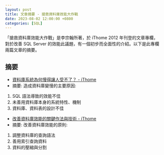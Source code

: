 ```yaml
---
layout: post
title: 文章摘要 - 搶救資料庫效能大作戰
date: 2023-08-02 12:00:00 +0800
categories: [SQL]
---
```


「搶救資料庫效能大作戰」是李宗翰所著，於 iThome 2012 年刊登的文章專欄，對於改善 SQL Server 的效能此議題，有一個初步而全面性的介紹。以下是此專欄兩篇文章的摘要。

## 摘要

- [資料庫系統為何慢得讓人受不了？ - iThome](https://www.ithome.com.tw/node/75665)
 - 摘要: 造成資料庫變慢的主要原因:
  1. SQL 語法導致的效能不佳
  2. 未善用資料庫本身的系統特性、機制
  3. 資料庫、資料表的設計不佳

- [改善資料庫效能的關鍵作法與技術 - iThome](https://www.ithome.com.tw/node/75666)
 - 摘要: 改善資料庫效能的原則:
  1. 調整資料庫的查詢語法
  2. 善用索引查詢資料
  3. 資料的壓縮與分割